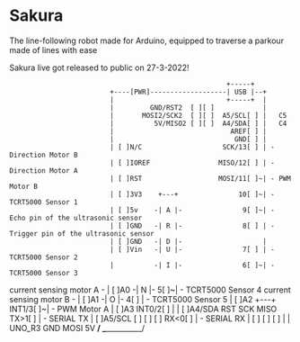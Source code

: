 # Sakura
The line-following robot made for Arduino, equipped to traverse a parkour made of lines with ease

Sakura live got released to public on 27-3-2022!

                                                          +-----+
                             +----[PWR]-------------------| USB |--+
                             |                            +-----+  |
                             |         GND/RST2  [ ][ ]            |
                             |       MOSI2/SCK2  [ ][ ]  A5/SCL[ ] |   C5 
                             |          5V/MISO2 [ ][ ]  A4/SDA[ ] |   C4 
                             |                             AREF[ ] |
                             |                              GND[ ] |
                             | [ ]N/C                    SCK/13[ ] | - Direction Motor B
                             | [ ]IOREF                 MISO/12[ ] | - Direction Motor A
                             | [ ]RST                   MOSI/11[ ]~| - PWM Motor B
                             | [ ]3V3    +---+               10[ ]~| - TCRT5000 Sensor 1
                             | [ ]5v    -| A |-               9[ ]~| - Echo pin of the ultrasonic sensor
                             | [ ]GND   -| R |-               8[ ] | - Trigger pin of the ultrasonic sensor
                             | [ ]GND   -| D |-                    |
                             | [ ]Vin   -| U |-               7[ ] | - TCRT5000 Sensor 2
                             |          -| I |-               6[ ]~| - TCRT5000 Sensor 3
   current sensing motor A - | [ ]A0    -| N |-               5[ ]~| - TCRT5000 Sensor 4
   current sensing motor B - | [ ]A1    -| O |-               4[ ] | - TCRT5000 Sensor 5
                             | [ ]A2     +---+           INT1/3[ ]~| - PWM Motor A
                             | [ ]A3                     INT0/2[ ] |
                             | [ ]A4/SDA  RST SCK MISO     TX>1[ ] | - SERIAL TX
                             | [ ]A5/SCL  [ ] [ ] [ ]      RX<0[ ] | - SERIAL RX
                             |            [ ] [ ] [ ]              |
                             |  UNO_R3    GND MOSI 5V  ____________/
                              \_______________________/

